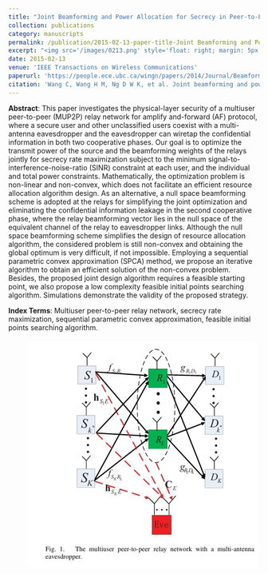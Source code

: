 ```yaml
---
title: "Joint Beamforming and Power Allocation for Secrecy in Peer-to-Peer Relay Networks"
collection: publications
category: manuscripts
permalink: /publication/2015-02-13-paper-title-Joint Beamforming and Power Allocation for Secrecy in Peer-to-Peer Relay Networks.md
excerpt: "<img src='/images/0213.png' style='float: right; margin: 5px;'>We proposes a joint beamforming and power allocation strategy for maximizing secrecy rate in multiuser peer-to-peer relay networks with a multi-antenna eavesdropper. By using null space beamforming to eliminate information leakage and sequential parametric convex approximation to solve the non-convex problem, the proposed method achieves significant performance improvements in secrecy rate, as demonstrated by simulations."
date: 2015-02-13
venue: 'IEEE Transactions on Wireless Communications'
paperurl: 'https://people.ece.ubc.ca/wingn/papers/2014/Journal/Beamforming_p2p.pdf'
citation: 'Wang C, Wang H M, Ng D W K, et al. Joint beamforming and power allocation for secrecy in peer-to-peer relay networks[J]. IEEE Transactions on Wireless Communications, 2015, 14(6): 3280-3293.'
---
```




**Abstract**: This paper investigates the physical-layer security of a multiuser peer-to-peer (MUP2P) relay network for amplify and-forward (AF) protocol, where a secure user and other unclassified users coexist with a multi-antenna eavesdropper and the eavesdropper can wiretap the confidential information in both two cooperative phases. Our goal is to optimize the transmit power of the source and the beamforming weights of the relays jointly for secrecy rate maximization subject to the minimum signal-to-interference-noise-ratio (SINR) constraint at each user, and the individual and total power constraints. Mathematically, the optimization problem is non-linear and non-convex, which does not facilitate an efficient resource allocation algorithm design. As an alternative, a null space beamforming scheme is adopted at the relays for simplifying the joint optimization and eliminating the confidential information leakage in the second cooperative phase, where the relay beamforming vector lies in the null space of the equivalent channel of the relay to eavesdropper links. Although the null space beamforming scheme simplifies the design of resource allocation algorithm, the considered problem is still non-convex and obtaining the global optimum is very difficult, if not impossible. Employing a sequential parametric convex approximation (SPCA) method, we propose an iterative algorithm to obtain an efficient solution of the non-convex problem. Besides, the proposed joint design algorithm requires a feasible starting point, we also propose a low complexity feasible initial points searching algorithm. Simulations demonstrate the validity of the proposed strategy.


**Index Terms**: Multiuser peer-to-peer relay network, secrecy rate maximization, sequential parametric convex approximation, feasible initial points searching algorithm.


<img src='/images/0213.png' style='float: right; margin: 5px;'>
